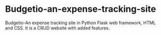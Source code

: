 # Budgetio-an-expense-tracking-site
Budgetio-An expense tracking site in Python Flask web framework, HTML and CSS. It is a CRUD website with added features.
